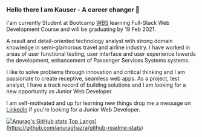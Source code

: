 ### Hello there I am Kauser -  A career changer  👋

I'am currently Student at Bootcamp [WBS](https://www.wbscodingschool.com/) learning Full-Stack Web Development Course and will be graduating by 19 Feb 2021.

A result and detail-oriented technology analyst with strong domain knowledge in semi-glamorous travel and airline industry. I have worked in areas of user functional testing, user interface and user experience towards the development, enhancement of Passenger Services Systems systems.  

I like to solve problems through innovation and critical thinking and I am passionate to create receptive, seamless web apps. As a project, test analyst, I have a track record of building solutions and I am looking for a new opportunity as Junior Web Developer.

I am self-motivated and up for learning new things drop me a message on [LinkedIn](https://www.linkedin.com/in/kauser-jaffari/) if you're looking for a Junior Web Developer.


[![Anurag's GitHub stats](https://github-readme-stats.vercel.app/api?username=jaffari12)](https://github.com/anuraghazra/github-readme-stats) 
[Top Langs](https://github-readme-stats.vercel.app/api/top-langs/?username=jaffari12)](https://github.com/anuraghazra/github-readme-stats)

